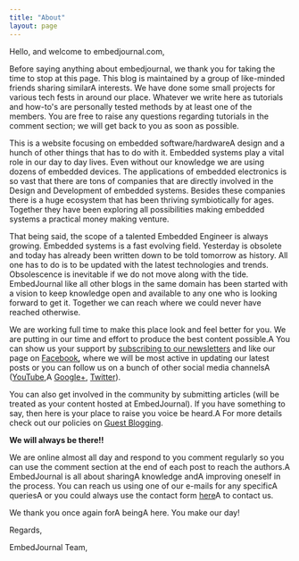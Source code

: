 ```yaml
---
title: "About"
layout: page
---
```


Hello, and welcome to embedjournal.com,

Before saying anything about embedjournal, we thank you for taking the time to stop at this page. This blog is maintained by a group of like-minded friends sharing similarA interests. We have done some small projects for various tech fests in around our place. Whatever we write here as tutorials and how-to's are personally tested methods by at least one of the members. You are free to raise any questions regarding tutorials in the comment section; we will get back to you as soon as possible.

This is a website focusing on embedded software/hardwareA design and a hunch of other things that has to do with it. Embedded systems play a vital role in our day to day lives. Even without our knowledge we are using dozens of embedded devices. The applications of embedded electronics is so vast that there are tons of companies that are directly involved in the Design and Development of embedded systems. Besides these companies there is a huge ecosystem that has been thriving symbiotically for ages. Together they have been exploring all possibilities making embedded systems a practical money making venture.

That being said, the scope of a talented Embedded Engineer is always growing. Embedded systems is a fast evolving field. Yesterday is obsolete and today has already been written down to be told tomorrow as history. All one has to do is to be updated with the latest technologies and trends. Obsolescence is inevitable if we do not move along with the tide. EmbedJournal like all other blogs in the same domain has been started with a vision to keep knowledge open and available to any one who is looking forward to get it. Together we can reach where we could never have reached otherwise.

We are working full time to make this place look and feel better for you. We are putting in our time and effort to produce the best content possible.A You can show us your support by [subscribing to our newsletters](http://embedjournal.com/subscribe/ "Subscribe to our Newsletters!") and like our page on <a title="Facebook" href="http://facebook.com/embedjournal" target="_blank">Facebook</a>**,** where we will be most active in updating our latest posts or you can follow us on a bunch of other social media channelsA (<a href="https://www.youtube.com/user/embedjournal" target="_blank">YouTube</a>,A <a href="https://plus.google.com/+Embedjournal/" target="_blank">Google+</a>, <a href="https://twitter.com/embedjournal" target="_blank">Twitter</a>).

You can also get involved in the community by submitting articles (will be treated as your content hosted at EmbedJournal). If you have something to say, then here is your place to raise you voice be heard.A For more details check out our policies on <a title="guest blogging" href="http://embedjournal.com/guest-blogging/" target="_blank">Guest Blogging</a>.

**We will always be there!!**

We are online almost all day and respond to you comment regularly so you can use the comment section at the end of each post to reach the authors.A EmbedJournal is all about sharingA knowledge andA improving oneself in the process. You can reach us using one of our e-mails for any specificA queriesA or you could always use the contact form <a title="Contact" href="http://embedjournal.com/embed-journal-contact/" target="_blank">here</a>A to contact us.

We thank you once again forA beingA here. You make our day!

Regards,
  
EmbedJournal Team,
